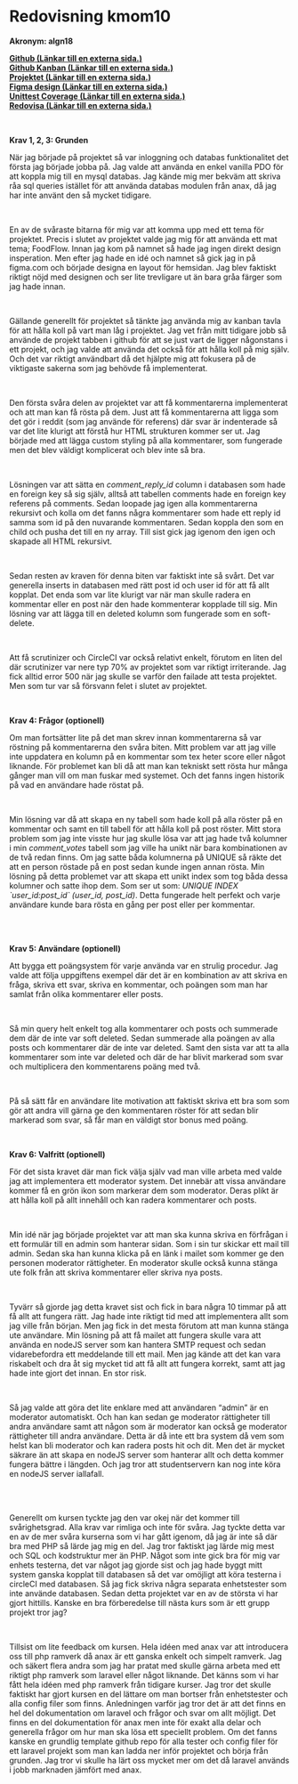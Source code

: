 ---
---
Redovisning kmom10
=========================

<div id="submission_preview" class="paper user_content enhanced">
    <p><strong>Akronym: algn18</strong></p>
<p><strong><a href="https://github.com/AlexanderGranhof/ramverk1-projekt" class="external" target="_blank" rel="noreferrer noopener"><span>Github</span><span aria-hidden="true" class="ui-icon ui-icon-extlink ui-icon-inline" title="Länkar till en externa sida."></span><span class="screenreader-only">&nbsp;(Länkar till en externa sida.)</span></a><br><a href="https://github.com/AlexanderGranhof/ramverk1-projekt/projects/1" class="external" target="_blank" rel="noreferrer noopener"><span>Github Kanban</span><span aria-hidden="true" class="ui-icon ui-icon-extlink ui-icon-inline" title="Länkar till en externa sida."></span><span class="screenreader-only">&nbsp;(Länkar till en externa sida.)</span></a><br><a href="http://www.student.bth.se/~algn18/dbwebb-kurser/ramverk1/me/kmom10/htdocs/" class="external" target="_blank" rel="noreferrer noopener"><span>Projektet</span><span aria-hidden="true" class="ui-icon ui-icon-extlink ui-icon-inline" title="Länkar till en externa sida."></span><span class="screenreader-only">&nbsp;(Länkar till en externa sida.)</span></a><br><a href="https://www.figma.com/file/5EEoyFgHCwzHRo3Nc93jUK/Ramverk1" class="external" target="_blank" rel="noreferrer noopener"><span>Figma design</span><span aria-hidden="true" class="ui-icon ui-icon-extlink ui-icon-inline" title="Länkar till en externa sida."></span><span class="screenreader-only">&nbsp;(Länkar till en externa sida.)</span></a><br><a href="http://www.student.bth.se/~algn18/dbwebb-kurser/ramverk1/me/kmom10/build/coverage/" class="external" target="_blank" rel="noreferrer noopener"><span>Unittest Coverage</span><span aria-hidden="true" class="ui-icon ui-icon-extlink ui-icon-inline" title="Länkar till en externa sida."></span><span class="screenreader-only">&nbsp;(Länkar till en externa sida.)</span></a><br><a href="http://www.student.bth.se/~algn18/dbwebb-kurser/ramverk1/me/redovisa/htdocs/" class="external" target="_blank" rel="noreferrer noopener"><span>Redovisa</span><span aria-hidden="true" class="ui-icon ui-icon-extlink ui-icon-inline" title="Länkar till en externa sida."></span><span class="screenreader-only">&nbsp;(Länkar till en externa sida.)</span></a></strong></p>
<p>&nbsp;</p>
<p><strong>Krav 1, 2, 3: Grunden</strong></p>
<p><span style="font-weight: 400;">När jag började på projektet så var inloggning och databas funktionalitet det första jag började jobba på. Jag valde att använda en enkel vanilla PDO för att koppla mig till en mysql databas. Jag kände mig mer bekväm att skriva råa sql queries istället för att använda databas modulen från anax, då jag har inte använt den så mycket tidigare.</span></p>
<p>&nbsp;</p>
<p><span style="font-weight: 400;">En av de svåraste bitarna för mig var att komma upp med ett tema för projektet. Precis i slutet av projektet valde jag mig för att använda ett mat tema; FoodFlow. Innan jag kom på namnet så hade jag ingen direkt design insperation. Men efter jag hade en idé och namnet så gick jag in på figma.com och började designa en layout för hemsidan. Jag blev faktiskt riktigt nöjd med designen och ser lite trevligare ut än bara gråa färger som jag hade innan.</span></p>
<p>&nbsp;</p>
<p><span style="font-weight: 400;">Gällande generellt för projektet så tänkte jag använda mig av kanban tavla för att hålla koll på vart man låg i projektet. Jag vet från mitt tidigare jobb så använde de projekt tabben i github för att se just vart de ligger någonstans i ett projekt, och jag valde att använda det också för att hålla koll på mig själv. Och det var riktigt användbart då det hjälpte mig att fokusera på de viktigaste sakerna som jag behövde få implementerat.</span></p>
<p>&nbsp;</p>
<p><span style="font-weight: 400;">Den första svåra delen av projektet var att få kommentarerna implementerat och att man kan få rösta på dem. Just att få kommentarerna att ligga som det gör i reddit (som jag använde för referens) där svar är indenterade så var det lite klurigt att förstå hur HTML strukturen kommer ser ut. Jag började med att lägga custom styling på alla kommentarer, som fungerade men det blev väldigt komplicerat och blev inte så bra.</span></p>
<p>&nbsp;</p>
<p><span style="font-weight: 400;">Lösningen var att sätta en </span><i><span style="font-weight: 400;">comment_reply_id</span></i><span style="font-weight: 400;"> column i databasen som hade en foreign key så sig själv, alltså att tabellen comments hade en foreign key referens på comments. Sedan loopade jag igen alla kommentarerna rekursivt och kolla om det fanns några kommentarer som hade ett reply id samma som id på den nuvarande kommentaren. Sedan koppla den som en child och pusha det till en ny array. Till sist gick jag igenom den igen och skapade all HTML rekursivt.</span></p>
<p>&nbsp;</p>
<p><span style="font-weight: 400;">Sedan resten av kraven för denna biten var faktiskt inte så svårt. Det var generella inserts in databasen med rätt post id och user id för att få allt kopplat. Det enda som var lite klurigt var när man skulle radera en kommentar eller en post när den hade kommenterar kopplade till sig. Min lösning var att lägga till en deleted kolumn som fungerade som en soft-delete.</span></p>
<p>&nbsp;</p>
<p><span style="font-weight: 400;">Att få scrutinizer och CircleCI var också relativt enkelt, förutom en liten del där scrutinizer var nere typ 70% av projektet som var riktigt irriterande. Jag fick alltid error 500 när jag skulle se varför den failade att testa projektet. Men som tur var så försvann felet i slutet av projektet.</span></p>
<p>&nbsp;</p>
<p><strong>Krav 4: Frågor (optionell)</strong></p>
<p><span style="font-weight: 400;">Om man fortsätter lite på det man skrev innan kommentarerna så var röstning på kommentarerna den svåra biten. Mitt problem var att jag ville inte uppdatera en kolumn på en kommentar som tex heter score eller något liknande. För problemet kan bli då att man kan tekniskt sett rösta hur många gånger man vill om man fuskar med systemet. Och det fanns ingen historik på vad en användare hade röstat på.</span></p>
<p>&nbsp;</p>
<p><span style="font-weight: 400;">Min lösning var då att skapa en ny tabell som hade koll på alla röster på en kommentar och samt en till tabell för att hålla koll på post röster. Mitt stora problem som jag inte visste hur jag skulle lösa var att jag hade två kolumner i min </span><i><span style="font-weight: 400;">comment_votes</span></i><span style="font-weight: 400;"> tabell som jag ville ha unikt när bara kombinationen av de två redan finns. Om jag satte båda kolumnerna på UNIQUE så räkte det att en person röstade på en post sedan kunde ingen annan rösta. Min lösning på detta problemet var att skapa ett unikt index som tog båda dessa kolumner och satte ihop dem. Som ser ut som: </span><i><span style="font-weight: 400;">UNIQUE INDEX `user_id:post_id` (user_id, post_id)</span></i><span style="font-weight: 400;">. Detta fungerade helt perfekt och varje användare kunde bara rösta en gång per post eller per kommentar.</span></p>
<p><br><br></p>
<p><strong>Krav 5: Användare (optionell)</strong></p>
<p><span style="font-weight: 400;">Att bygga ett poängsystem för varje använda var en strulig procedur. Jag valde att följa uppgiftens exempel där det är en kombination av att skriva en fråga, skriva ett svar, skriva en kommentar, och poängen som man har samlat från olika kommentarer eller posts.</span></p>
<p>&nbsp;</p>
<p><span style="font-weight: 400;">Så min query helt enkelt tog alla kommentarer och posts och summerade dem där de inte var soft deleted. Sedan summerade alla poängen av alla posts och kommentarer där de inte var deleted. Samt den sista var att ta alla kommentarer som inte var deleted och där de har blivit markerad som svar och multiplicera den kommentarens poäng med två.</span></p>
<p>&nbsp;</p>
<p><span style="font-weight: 400;">På så sätt får en användare lite motivation att faktiskt skriva ett bra som som gör att andra vill gärna ge den kommentaren röster för att sedan blir markerad som svar, så får man en väldigt stor bonus med poäng.</span></p>
<p>&nbsp;</p>
<p><strong>Krav 6: Valfritt (optionell)</strong></p>
<p><span style="font-weight: 400;">För det sista kravet där man fick välja själv vad man ville arbeta med valde jag att implementera ett moderator system. Det innebär att vissa användare kommer få en grön ikon som markerar dem som moderator. Deras plikt är att hålla koll på allt innehåll och kan radera kommentarer och posts.</span></p>
<p>&nbsp;</p>
<p><span style="font-weight: 400;">Min idé när jag började projektet var att man ska kunna skriva en förfrågan i ett formulär till en admin som hanterar sidan. Som i sin tur skickar ett mail till admin. Sedan ska han kunna klicka på en länk i mailet som kommer ge den personen moderator rättigheter. En moderator skulle också kunna stänga ute folk från att skriva kommentarer eller skriva nya posts.</span></p>
<p>&nbsp;</p>
<p><span style="font-weight: 400;">Tyvärr så gjorde jag detta kravet sist och fick in bara några 10 timmar på att få allt att fungera rätt. Jag hade inte riktigt tid med att implementera allt som jag ville från början. Men jag fick in det mesta förutom att man kunna stänga ute användare. Min lösning på att få mailet att fungera skulle vara att använda en nodeJS server som kan hantera SMTP request och sedan vidarebefordra ett meddelande till ett mail. Men jag kände att det kan vara riskabelt och dra åt sig mycket tid att få allt att fungera korrekt, samt att jag hade inte gjort det innan. En stor risk.</span></p>
<p>&nbsp;</p>
<p><span style="font-weight: 400;">Så jag valde att göra det lite enklare med att användaren “admin” är en moderator automatiskt. Och han kan sedan ge moderator rättigheter till andra användare samt att någon som är moderator kan också ge moderator rättigheter till andra användare. Detta är då inte ett bra system då vem som helst kan bli moderator och kan radera posts hit och dit. Men det är mycket säkrare än att skapa en nodeJS server som hanterar allt och detta kommer fungera bättre i längden. Och jag tror att studentservern kan nog inte köra en nodeJS server iallafall.</span></p>
<p><br><br></p>
<p><span style="font-weight: 400;">Generellt om kursen tyckte jag den var okej när det kommer till svårighetsgrad. Alla krav var rimliga och inte för svåra. Jag tyckte detta var en av de mer svåra kurserna som vi har gått igenom, då jag är inte så där bra med PHP så lärde jag mig en del. Jag tror faktiskt jag lärde mig mest och SQL och kodstruktur mer än PHP. Något som inte gick bra för mig var enhets testerna, det var något jag gjorde sist och jag hade byggt mitt system ganska kopplat till databasen så det var omöjligt att köra testerna i circleCI med databasen. Så jag fick skriva några separata enhetstester som inte använde databasen. Sedan detta projektet var en av de största vi har gjort hittills. Kanske en bra förberedelse till nästa kurs som är ett grupp projekt tror jag?</span></p>
<p>&nbsp;</p>
<p><span style="font-weight: 400;">Tillsist om lite feedback om kursen. Hela idéen med anax var att introducera oss till php ramverk då anax är ett ganska enkelt och simpelt ramverk. Jag och säkert flera andra som jag har pratat med skulle gärna arbeta med ett riktigt php ramverk som laravel eller något liknande. Det känns som vi har fått hela idéen med php ramverk från tidigare kurser. Jag tror det skulle faktiskt har gjort kursen en del lättare om man bortser från enhetstester och alla config filer som finns. Anledningen varför jag tror det är att det finns en hel del dokumentation om laravel och frågor och svar om allt möjligt. Det finns en del dokumentation för anax men inte för exakt alla delar och generella frågor om hur man ska lösa ett speciellt problem. Om det fanns kanske en grundlig template github repo för alla tester och config filer för ett laravel projekt som man kan ladda ner inför projektet och börja från grunden. Jag tror vi skulle ha lärt oss mycket mer om det då laravel används i jobb marknaden jämfört med anax.</span></p>
  </div>